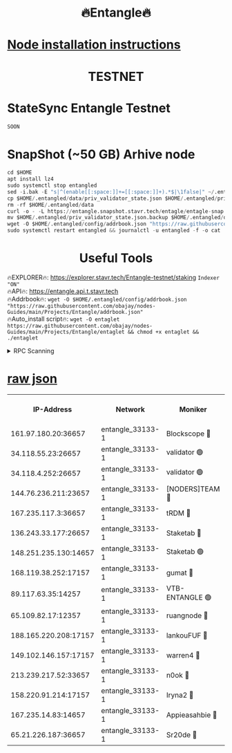 <h1 align="center"> 🔥Entangle🔥</h1>

[Node installation instructions](https://github.com/obajay/nodes-Guides/tree/main/Projects/Entangle)
=

<h1 align="center"> TESTNET</h1>

# StateSync Entangle Testnet
```python
SOON
```
# SnapShot (~50 GB) Arhive node
```python
cd $HOME
apt install lz4
sudo systemctl stop entangled
sed -i.bak -E "s|^(enable[[:space:]]+=[[:space:]]+).*$|\1false|" ~/.entangled/config/config.toml
cp $HOME/.entangled/data/priv_validator_state.json $HOME/.entangled/priv_validator_state.json.backup
rm -rf $HOME/.entangled/data
curl -o - -L https://entangle.snapshot.stavr.tech/entagle/entagle-snap.tar.lz4 | lz4 -c -d - | tar -x -C $HOME/.entangled --strip-components 2
mv $HOME/.entangled/priv_validator_state.json.backup $HOME/.entangled/data/priv_validator_state.json
wget -O $HOME/.entangled/config/addrbook.json "https://raw.githubusercontent.com/obajay/nodes-Guides/main/Projects/Entangle/addrbook.json"
sudo systemctl restart entangled && journalctl -u entangled -f -o cat
```
 <h1 align="center"> Useful Tools</h1>
 
🔥EXPLORER🔥: https://explorer.stavr.tech/Entangle-testnet/staking        `Indexer "ON"` \
🔥API🔥:      https://entangle.api.t.stavr.tech \
🔥Addrbook🔥: ```wget -O $HOME/.entangled/config/addrbook.json "https://raw.githubusercontent.com/obajay/nodes-Guides/main/Projects/Entangle/addrbook.json"``` \
🔥Auto_install script🔥:  `wget -O entaglet https://raw.githubusercontent.com/obajay/nodes-Guides/main/Projects/Entangle/entaglet && chmod +x entaglet && ./entaglet`


<details>
<summary>RPC Scanning</summary>

<h2 align="center"> We scan nodes in real time every 4 hours. And we provide the final result of RPC endpoints.
We cannot influence the operation of these nodes in any way. </h2>


```python
If Voting Power is higher than 0 --> then the Node is a validator of the network and may be subject to attack and be a potential threat to the chain.
```
```python
We marked such validators with a red symbol
```

</details>

[raw json](https://rpc-check.entangt.stavr.tech/entangt/rpc-entangt-result.json)
=


<table><tr><th>IP-Address</th><th>Network</th><th>Moniker</th><th>Latest Block Height</th><th>Earliest Block Height</th><th>Catching Up</th><th>Tx Index</th><th>Voting Power</th><th>Scan Time</th></tr><tr><td>161.97.180.20:36657</td><td>entangle_33133-1</td><td>Blockscope 🔴</td><td>2069025</td><td>1</td><td>False</td><td>off</td><td>281743629454630</td><td>2024-02-07T14:59:56.818279704UTC</td></tr><tr><td>34.118.55.23:26657</td><td>entangle_33133-1</td><td>validator 🟢</td><td>2069026</td><td>1</td><td>False</td><td>on</td><td>0</td><td>2024-02-07T14:59:57.886183714UTC</td></tr><tr><td>34.118.4.252:26657</td><td>entangle_33133-1</td><td>validator 🟢</td><td>2069026</td><td>1</td><td>False</td><td>on</td><td>0</td><td>2024-02-07T14:59:58.273249242UTC</td></tr><tr><td>144.76.236.211:23657</td><td>entangle_33133-1</td><td>[NODERS]TEAM 🔴</td><td>2069028</td><td>1</td><td>False</td><td>off</td><td>27053624834804497</td><td>2024-02-07T15:00:10.079466969UTC</td></tr><tr><td>167.235.117.3:36657</td><td>entangle_33133-1</td><td>tRDM 🔴</td><td>2069030</td><td>1</td><td>False</td><td>on</td><td>168017485711833</td><td>2024-02-07T15:00:21.911232048UTC</td></tr><tr><td>136.243.33.177:26657</td><td>entangle_33133-1</td><td>Staketab 🔴</td><td>2069029</td><td>660001</td><td>False</td><td>on</td><td>124541890293385</td><td>2024-02-07T15:00:12.362079687UTC</td></tr><tr><td>148.251.235.130:14657</td><td>entangle_33133-1</td><td>Staketab 🟢</td><td>2069025</td><td>660801</td><td>False</td><td>on</td><td>0</td><td>2024-02-07T14:59:56.170680941UTC</td></tr><tr><td>168.119.38.252:17157</td><td>entangle_33133-1</td><td>gumat 🔴</td><td>2069026</td><td>962001</td><td>False</td><td>on</td><td>324308283757153</td><td>2024-02-07T15:00:00.558085183UTC</td></tr><tr><td>89.117.63.35:14257</td><td>entangle_33133-1</td><td>VTB-ENTANGLE 🟢</td><td>2069027</td><td>1162001</td><td>False</td><td>off</td><td>0</td><td>2024-02-07T15:00:07.418099219UTC</td></tr><tr><td>65.109.82.17:12357</td><td>entangle_33133-1</td><td>ruangnode 🔴</td><td>2069025</td><td>1312001</td><td>False</td><td>off</td><td>469401106518117</td><td>2024-02-07T14:59:57.251673097UTC</td></tr><tr><td>188.165.220.208:17157</td><td>entangle_33133-1</td><td>lankouFUF 🔴</td><td>2069026</td><td>1910001</td><td>False</td><td>off</td><td>304907658810822</td><td>2024-02-07T15:00:00.901025216UTC</td></tr><tr><td>149.102.146.157:17157</td><td>entangle_33133-1</td><td>warren4 🔴</td><td>2069027</td><td>1958001</td><td>False</td><td>on</td><td>478499412884586</td><td>2024-02-07T15:00:09.828812341UTC</td></tr><tr><td>213.239.217.52:33657</td><td>entangle_33133-1</td><td>n0ok 🔴</td><td>2069029</td><td>1969029</td><td>False</td><td>off</td><td>46578724179665421</td><td>2024-02-07T15:00:14.790060232UTC</td></tr><tr><td>158.220.91.214:17157</td><td>entangle_33133-1</td><td>Iryna2 🔴</td><td>2069029</td><td>2042001</td><td>False</td><td>on</td><td>311732671370382</td><td>2024-02-07T15:00:17.237311557UTC</td></tr><tr><td>167.235.14.83:14657</td><td>entangle_33133-1</td><td>Appieasahbie 🔴</td><td>2069030</td><td>2042001</td><td>False</td><td>on</td><td>43245387800359479</td><td>2024-02-07T15:00:21.569017457UTC</td></tr><tr><td>65.21.226.187:36657</td><td>entangle_33133-1</td><td>Sr20de 🔴</td><td>2069025</td><td>2049001</td><td>False</td><td>off</td><td>9763054823368</td><td>2024-02-07T14:59:56.496556192UTC</td></tr></table>

